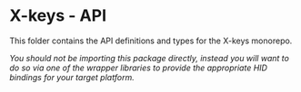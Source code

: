 # X-keys - API

This folder contains the API definitions and types for the X-keys monorepo.

*You should not be importing this package directly, instead you will want to do so via one of the wrapper libraries to provide the appropriate HID bindings for your target platform.*
